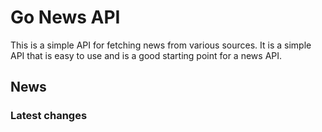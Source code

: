 # Go News API

This is a simple API for fetching news from various sources. It is a simple API that is easy to use and is a good starting point for a news API.

## News

### Latest changes
